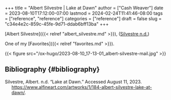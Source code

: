 +++
title = "Albert Silvestre | Lake at Dawn"
author = ["Cash Weaver"]
date = 2023-08-10T17:12:00-07:00
lastmod = 2024-02-24T11:41:46-08:00
tags = ["reference", "reference"]
categories = ["reference"]
draft = false
slug = "c34e4e2c-859c-45fe-9d71-ddab6bff13ba"
+++

[Albert Silvestre]({{< relref "albert_silvestre.md" >}}), (<a href="#citeproc_bib_item_1">Silvestre n.d.</a>)

One of my [Favorites]({{< relref "favorites.md" >}}).

{{< figure src="/ox-hugo/2023-08-10_17-13-01_albert-silvestre-mail.jpg" >}}


## Bibliography {#bibliography}

<style>.csl-entry{text-indent: -1.5em; margin-left: 1.5em;}</style><div class="csl-bib-body">
  <div class="csl-entry"><a id="citeproc_bib_item_1"></a>Silvestre, Albert. n.d. “Lake at Dawn.” Accessed August 11, 2023. <a href="https://www.alfineart.com/artworks/1/184-albert-silvestre-lake-at-dawn/">https://www.alfineart.com/artworks/1/184-albert-silvestre-lake-at-dawn/</a>.</div>
</div>
